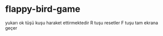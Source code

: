 # flappy-bird-game

yukarı ok tüşü kuşu haraket ettirmektedir
R tuşu resetler
F tuşu tam ekrana geçer
